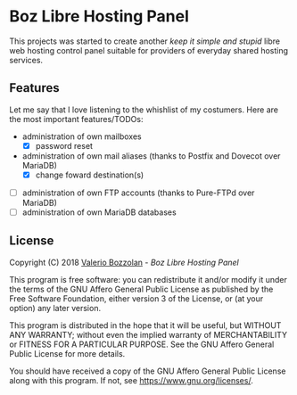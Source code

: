 # Boz Libre Hosting Panel

This projects was started to create another _keep it simple and stupid_ libre web hosting control panel suitable for providers of everyday shared hosting services.

## Features

Let me say that I love listening to the whishlist of my costumers. Here are the most important features/TODOs:

* administration of own mailboxes
	* [X] password reset
* administration of own mail aliases (thanks to Postfix and Dovecot over MariaDB)
	* [X] change foward destination(s)
* [ ] administration of own FTP accounts (thanks to Pure-FTPd over MariaDB)
* [ ] administration of own MariaDB databases

## License

Copyright (C) 2018 [Valerio Bozzolan](https://boz.reyboz.it/) - _Boz Libre Hosting Panel_

This program is free software: you can redistribute it and/or modify it under the terms of the GNU Affero General Public License as published by the Free Software Foundation, either version 3 of the License, or (at your option) any later version.

This program is distributed in the hope that it will be useful, but WITHOUT ANY WARRANTY; without even the implied warranty of MERCHANTABILITY or FITNESS FOR A PARTICULAR PURPOSE.
See the GNU Affero General Public License for more details.

You should have received a copy of the GNU Affero General Public License along with this program. If not, see <https://www.gnu.org/licenses/>.
